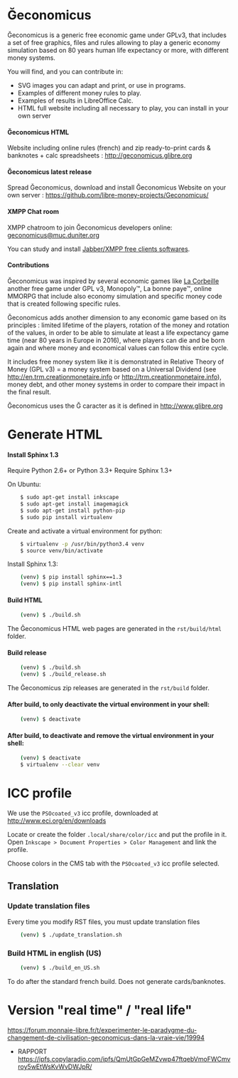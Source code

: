 # Ğeconomicus
Ğeconomicus is a generic free economic game under GPLv3, that includes a set of free graphics, files and rules allowing to play a generic economy simulation based on 80 years human life expectancy or more, with different money systems.

You will find, and you can contribute in:

- SVG images you can adapt and print, or use in programs.
- Examples of different money rules to play.
- Examples of results in LibreOffice Calc.
- HTML full website including all necessary to play, you can install in your own server

#### Ğeconomicus HTML

Website including online rules (french) and zip ready-to-print cards & banknotes + calc spreadsheets : http://geconomicus.glibre.org

#### Ğeconomicus latest release

Spread Ğeconomicus, download and install Ğeconomicus Website on your own server : https://github.com/libre-money-projects/Geconomicus/

#### XMPP Chat room

XMPP chatroom to join Ğeconomicus developers online: geconomicus@muc.duniter.org

You can study and install [Jabber/XMPP free clients softwares](http://xmpp.org/software/clients.html).

#### Contributions

Ğeconomicus was inspired by several economic games like [La Corbeille](https://github.com/Valeureux/LaCorbeille-Trading-Floor) another free game under GPL v3, Monopoly™, La bonne paye™, online MMORPG that include also economy simulation and specific money code that is created following specific rules.

Ğeconomicus adds another dimension to any economic game based on its principles : limited lifetime of the players, rotation of the money and rotation of the values, in order to be able to simulate at least a life expectancy game time (near 80 years in Europe in 2016), where players can die and be born again and where money and economical values can follow this entire cycle.

It includes free money system like it is demonstrated in Relative Theory of Money (GPL v3) = a money system based on a Universal Dividend (see http://en.trm.creationmonetaire.info or http://trm.creationmonetaire.info), money debt, and other money systems in order to compare their impact in the final result.

Ğeconomicus uses the Ğ caracter as it is defined in http://www.glibre.org

# Generate HTML

#### Install Sphinx 1.3

Require Python 2.6+ or Python 3.3+
Require Sphinx 1.3+

On Ubuntu:

```bash
    $ sudo apt-get install inkscape
    $ sudo apt-get install imagemagick
    $ sudo apt-get install python-pip
    $ sudo pip install virtualenv
```
Create and activate a virtual environment for python:

```bash
    $ virtualenv -p /usr/bin/python3.4 venv
    $ source venv/bin/activate
```

Install Sphinx 1.3:

```bash
    (venv) $ pip install sphinx==1.3
    (venv) $ pip install sphinx-intl
```

#### Build HTML

```bash
    (venv) $ ./build.sh
```

The Ğeconomicus HTML web pages are generated in the `rst/build/html` folder.

#### Build release

```bash
    (venv) $ ./build.sh
    (venv) $ ./build_release.sh
```

The Ğeconomicus zip releases are generated in the `rst/build` folder.

#### After build, to  only deactivate the virtual environment in your shell:

```bash
    (venv) $ deactivate
```

#### After build, to deactivate and remove the virtual environment in your shell:

```bash
    (venv) $ deactivate
    $ virtualenv --clear venv
```

# ICC profile

We use the `PSOcoated_v3` icc profile, downloaded at http://www.eci.org/en/downloads

Locate or create the folder `.local/share/color/icc` and put the profile in it.
Open `Inkscape > Document Properties > Color Management` and link the profile.

Choose colors in the CMS tab with the `PSOcoated_v3` icc profile selected.

## Translation

### Update translation files

Every time you modify RST files, you must update translation files

```bash
    (venv) $ ./update_translation.sh
```

### Build HTML in english (US)

```bash
    (venv) $ ./build_en_US.sh
```

To do after the standard french build. Does not generate cards/banknotes.


# Version "real time" / "real life"

https://forum.monnaie-libre.fr/t/experimenter-le-paradygme-du-changement-de-civilisation-geconomicus-dans-la-vraie-vie/19994

* RAPPORT
https://ipfs.copylaradio.com/ipfs/QmUtGpGeMZvwp47ftqebVmoFWCmvroy5wEtWsKvWvDWJpR/

